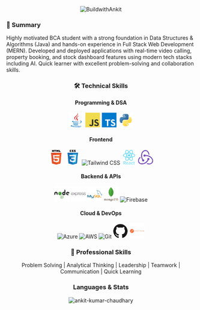 <p align="center"> <img src="https://komarev.com/ghpvc/?username=BuildwithAnkit&label=Profile%20views&color=0e75b6&style=flat" alt="BuildwithAnkit" /> </p>

<h3>📄 Summary</h3>
<p>
Highly motivated BCA student with a strong foundation in Data Structures & Algorithms (Java) and hands-on experience in Full Stack Web Development (MERN). Developed and deployed applications with real-time video calling, property booking, and stock dashboard features using modern tech stacks including AI. Quick learner with excellent problem-solving and collaboration skills.
</p>

<h3 align="center">🛠️ Technical Skills</h3>

<h4 align="center">Programming & DSA</h4>
<p align="center">
  <img src="https://raw.githubusercontent.com/devicons/devicon/master/icons/java/java-original.svg" alt="Java" width="40" height="40"/>
  <img src="https://raw.githubusercontent.com/devicons/devicon/master/icons/javascript/javascript-original.svg" alt="JavaScript" width="40" height="40"/>
  <img src="https://raw.githubusercontent.com/devicons/devicon/master/icons/typescript/typescript-original.svg" alt="TypeScript" width="40" height="40"/>
  <img src="https://raw.githubusercontent.com/devicons/devicon/master/icons/python/python-original.svg" alt="Python" width="40" height="40"/>
</p>

<h4 align="center">Frontend</h4>
<p align="center">
  <img src="https://raw.githubusercontent.com/devicons/devicon/master/icons/html5/html5-original-wordmark.svg" alt="HTML5" width="40" height="40"/>
  <img src="https://raw.githubusercontent.com/devicons/devicon/master/icons/css3/css3-original-wordmark.svg" alt="CSS3" width="40" height="40"/>
  <img src="https://www.vectorlogo.zone/logos/tailwindcss/tailwindcss-icon.svg" alt="Tailwind CSS" width="40" height="40"/>
  <img src="https://raw.githubusercontent.com/devicons/devicon/master/icons/react/react-original-wordmark.svg" alt="React" width="40" height="40"/>
  <img src="https://raw.githubusercontent.com/devicons/devicon/master/icons/redux/redux-original.svg" alt="Redux" width="40" height="40"/>
</p>

<h4 align="center">Backend & APIs</h4>
<p align="center">
  <img src="https://raw.githubusercontent.com/devicons/devicon/master/icons/nodejs/nodejs-original-wordmark.svg" alt="Node.js" width="40" height="40"/>
  <img src="https://raw.githubusercontent.com/devicons/devicon/master/icons/express/express-original-wordmark.svg" alt="Express" width="40" height="40"/>
  <img src="https://raw.githubusercontent.com/devicons/devicon/master/icons/mysql/mysql-original-wordmark.svg" alt="MySQL" width="40" height="40"/>
  <img src="https://raw.githubusercontent.com/devicons/devicon/master/icons/mongodb/mongodb-original-wordmark.svg" alt="MongoDB" width="40" height="40"/>
  <img src="https://www.vectorlogo.zone/logos/firebase/firebase-icon.svg" alt="Firebase" width="40" height="40"/>
</p>

<h4 align="center">Cloud & DevOps</h4>
<p align="center">
  <img src="https://img.shields.io/badge/Microsoft_Azure-0078D4?style=flat-square&logo=microsoft-azure&logoColor=white" alt="Azure"/>
  <img src="https://img.shields.io/badge/AWS-232F3E?style=flat-square&logo=amazon-aws&logoColor=white" alt="AWS"/>
  <img src="https://www.vectorlogo.zone/logos/git-scm/git-scm-icon.svg" alt="Git" width="40" height="40"/>
  <img src="https://raw.githubusercontent.com/devicons/devicon/master/icons/github/github-original.svg" alt="GitHub" width="40" height="40"/>
  <img src="https://raw.githubusercontent.com/devicons/devicon/master/icons/postman/postman-original-wordmark.svg" alt="Postman" width="40" height="40"/>
</p>

<h3 align="center">💼 Professional Skills</h3>
<p align="center">Problem Solving | Analytical Thinking | Leadership | Teamwork | Communication | Quick Learning</p>

<h3 align="center">Languages & Stats</h3>
<p align="center">
  <img src="https://github-readme-stats.vercel.app/api/top-langs?username=ankit-kumar-chaudhary&show_icons=true&locale=en&layout=compact" alt="ankit-kumar-chaudhary" />
</p>
